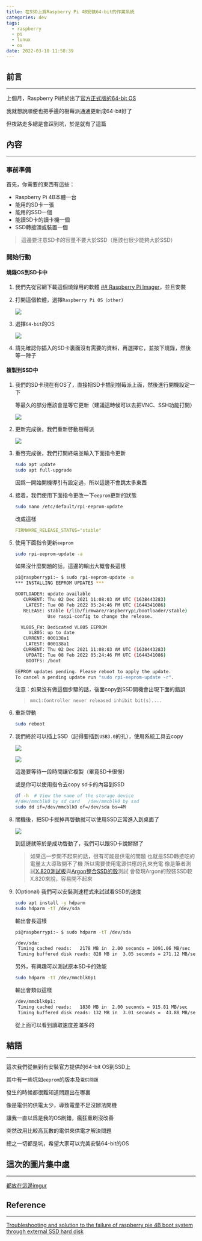 ```yaml
---
title: 在SSD上爲Raspberry Pi 4B安裝64-bit的作業系統
categories: dev
tags:
  - raspberry
  - pi
  - lunux
  - os
date: 2022-03-10 11:58:39
---
```



## 前言
----------

上個月，Raspberry Pi終於出了[官方正式版的64-bit OS](https://www.raspberrypi.com/news/raspberry-pi-os-64-bit/)

我就想說順便也把手邊的樹莓派通通更新成64-bit好了

但夜路走多總是會踩到坑，於是就有了這篇

<!--more-->

## 內容
----------

### 事前準備

首先，你需要的東西有這些：

- Raspberry Pi 4B本體一台
- 能用的SD卡一張
- 能用的SSD一個
- 能讀SD卡的讀卡機一個
- SSD轉接頭或裝置一個

> 這邊要注意SD卡的容量不要大於SSD（應該也很少能夠大於SSD）

### 開始行動

#### 燒錄OS到SD卡中

1. 我們先從官網下載這個燒錄用的軟體 [## Raspberry Pi Imager](https://www.raspberrypi.com/software/)，並且安裝

2. 打開這個軟體，選擇`Raspberry Pi OS（other)`

	![](https://i.imgur.com/PtfmPdD.png)

3. 選擇`64-bit`的OS

	![](https://i.imgur.com/VVOsoil.png)

4. 請先確認你插入的SD卡裏面沒有需要的資料，再選擇它，並按下燒錄，然後等一陣子

#### 複製到SSD中

1. 我們的SD卡現在有OS了，直接把SD卡插到樹莓派上面，然後進行開機設定一下

	等最久的部分應該會是等它更新（建議這時候可以去把VNC、SSH功能打開）

	![](https://i.imgur.com/VGi3dcC.png)

2. 更新完成後，我們重新啓動樹莓派

	![](https://i.imgur.com/CT0AYz9.png)
	
3. 重啓完成後，我們打開終端並輸入下面指令更新

	```bash
	sudo apt update
	sudo apt full-upgrade
	```

	因爲一開始開機導引有設定過，所以這邊不會跳太多東西

4. 接着，我們使用下面指令更改一下`eeprom`更新的狀態

	```bash
	sudo nano /etc/default/rpi-eeprom-update
	```

	改成這樣

	```yaml
	FIRMWARE_RELEASE_STATUS="stable"
	```

5. 使用下面指令更新`eeprom`

	```bash
	sudo rpi-eeprom-update -a
	```

	如果沒什麼問題的話，這邊的輸出大概會長這樣
	
	```bash
	pi@raspberrypi:~ $ sudo rpi-eeprom-update -a
	*** INSTALLING EEPROM UPDATES ***

	BOOTLOADER: update available
	   CURRENT: Thu 02 Dec 2021 11:08:03 AM UTC (1638443283)
		LATEST: Tue 08 Feb 2022 05:24:46 PM UTC (1644341086)
	   RELEASE: stable (/lib/firmware/raspberrypi/bootloader/stable)
				Use raspi-config to change the release.

	  VL805_FW: Dedicated VL805 EEPROM
		 VL805: up to date
	   CURRENT: 000138a1
		LATEST: 000138a1
	   CURRENT: Thu 02 Dec 2021 11:08:03 AM UTC (1638443283)
		UPDATE: Tue 08 Feb 2022 05:24:46 PM UTC (1644341086)
		BOOTFS: /boot

	EEPROM updates pending. Please reboot to apply the update.
	To cancel a pending update run "sudo rpi-eeprom-update -r".

	```

	注意：如果沒有做這個步驟的話，後面copy到SSD開機會出現下面的錯誤

	> `mmc1:Controller never released inhibit bit(s)....`

6. 重新啓動

	```bash
	sudo reboot
	```

7. 我們終於可以插上SSD（記得要插到`USB3.0`的孔），使用系統工具去copy

	![](https://i.imgur.com/KpHAAmt.png)

	![](https://i.imgur.com/2sckJrI.png)

	這邊要等待一段時間讓它複製（畢竟SD卡很慢）

	或是你可以使用指令去copy sd卡的內容到SSD
	
	```bash
	df -h  # View the name of the storage device 
	#/dev/mmcblk0 by sd card   /dev/mmcblk0 by ssd
	sudo dd if=/dev/mmcblk0 of=/dev/sda bs=4M
	```

8. 關機後，把SD卡拔掉再啓動就可以使用SSD正常進入到桌面了

	![](https://i.imgur.com/8DSOvmU.png)
	
	到這邊就等於是成功啓動了，我們可以跟SD卡說掰掰了

	> 如果這一步開不起來的話，很有可能是供電的問題
	> 也就是SSD轉接吃的電量太大導致開不了機
	>  所以需要使用電源供應的孔來充電
	>  像是筆者測試[X.820測試板](https://wiki.geekworm.com/X820)與[Argon整合SSD的殼](https://www.youtube.com/watch?v=Tgrka088ZFk)測試
	>  會發現Argon的殼裝SSD較X.820來說，容易開不起來

9. (Optional) 我們可以安裝測速程式來試試看SSD的速度

	```bash
	sudo apt install -y hdparm
	sudo hdparm -tT /dev/sda
	```

	輸出會長這樣
	
	```bash
	pi@raspberrypi:~ $ sudo hdparm -tT /dev/sda
	
	/dev/sda:
	 Timing cached reads:   2178 MB in  2.00 seconds = 1091.06 MB/sec
	 Timing buffered disk reads: 828 MB in  3.05 seconds = 271.12 MB/sec
	```

	另外，有興趣可以測試原本SD卡的效能
	
	```bash
	sudo hdparm -tT /dev/mmcblk0p1
	```
	
	輸出會類似這樣
		
	```bash
	/dev/mmcblk0p1:
	 Timing cached reads:   1830 MB in  2.00 seconds = 915.81 MB/sec
	 Timing buffered disk reads: 132 MB in  3.01 seconds =  43.88 MB/sec
	```

	從上面可以看到讀取速度差滿多的


## 結語
----------

這次我們從無到有安裝官方提供的64-bit OS到SSD上

其中有一些坑如`eeprom`的版本及`電供問題`

發生的時候都很難知道問題出在哪裏

像是電供的供電太少，導致電量不足沒辦法開機

讓我一直以爲是我的OS刷錯，瘋狂重刷沒改善

突然改用比較高瓦數的電供來供電才解決問題

總之一切都是坑，希望大家可以完美安裝64-bit的OS

## 這次的圖片集中處
----------

[都放在這邊imgur](https://imgur.com/a/fcYqsxc)

## Reference
----------

[Troubleshooting and solution to the failure of raspberry pie 4B boot system through external SSD hard disk](https://chowdera.com/2021/03/20210304183303424a.html)